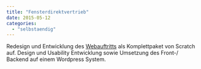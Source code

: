 ```yaml
---
title: "Fensterdirektvertrieb"
date: 2015-05-12
categories: 
  - "selbstaendig"
---
```


Redesign und Entwicklung des [Webauftritts](http://fensterdirektvertrieb.de) als Komplettpaket von Scratch auf. Design und Usability Entwicklung sowie Umsetzung des Front-/ Backend auf einem Wordpress System.
